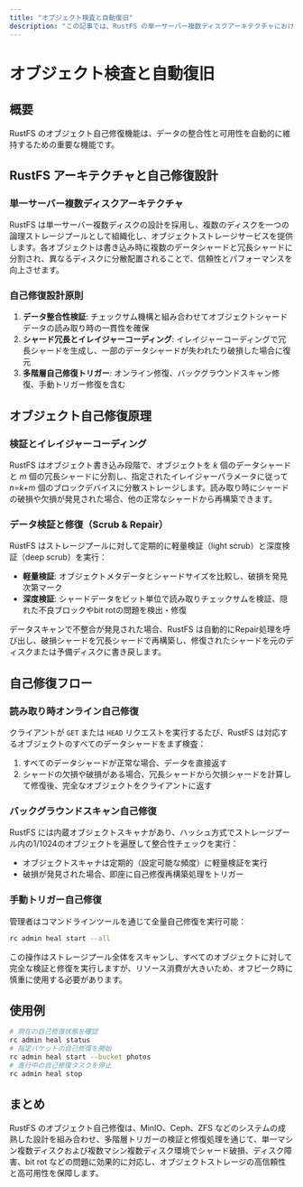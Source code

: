 ```yaml
---
title: "オブジェクト検査と自動復旧"
description: "この記事では、RustFS の単一サーバー複数ディスクアーキテクチャにおけるオブジェクト自己修復（self-healing）機能の設計と実装について紹介します。"
---
```


# オブジェクト検査と自動復旧

## 概要

RustFS のオブジェクト自己修復機能は、データの整合性と可用性を自動的に維持するための重要な機能です。

## RustFS アーキテクチャと自己修復設計

### 単一サーバー複数ディスクアーキテクチャ

RustFS は単一サーバー複数ディスクの設計を採用し、複数のディスクを一つの論理ストレージプールとして組織化し、オブジェクトストレージサービスを提供します。各オブジェクトは書き込み時に複数のデータシャードと冗長シャードに分割され、異なるディスクに分散配置されることで、信頼性とパフォーマンスを向上させます。

### 自己修復設計原則

1. **データ整合性検証**: チェックサム機構と組み合わせてオブジェクトシャードデータの読み取り時の一貫性を確保
2. **シャード冗長とイレイジャーコーディング**: イレイジャーコーディングで冗長シャードを生成し、一部のデータシャードが失われたり破損した場合に復元
3. **多階層自己修復トリガー**: オンライン修復、バックグラウンドスキャン修復、手動トリガー修復を含む

## オブジェクト自己修復原理

### 検証とイレイジャーコーディング

RustFS はオブジェクト書き込み段階で、オブジェクトを *k* 個のデータシャードと *m* 個の冗長シャードに分割し、指定されたイレイジャーパラメータに従って *n=k+m* 個のブロックデバイスに分散ストレージします。読み取り時にシャードの破損や欠損が発見された場合、他の正常なシャードから再構築できます。

### データ検証と修復（Scrub & Repair）

RustFS はストレージプールに対して定期的に軽量検証（light scrub）と深度検証（deep scrub）を実行：
- **軽量検証**: オブジェクトメタデータとシャードサイズを比較し、破損を発見次第マーク
- **深度検証**: シャードデータをビット単位で読み取りチェックサムを検証、隠れた不良ブロックやbit rotの問題を検出・修復

データスキャンで不整合が発見された場合、RustFS は自動的にRepair処理を呼び出し、破損シャードを冗長シャードで再構築し、修復されたシャードを元のディスクまたは予備ディスクに書き戻します。

## 自己修復フロー

### 読み取り時オンライン自己修復

クライアントが `GET` または `HEAD` リクエストを実行するたび、RustFS は対応するオブジェクトのすべてのデータシャードをまず検査：
1. すべてのデータシャードが正常な場合、データを直接返す
2. シャードの欠損や破損がある場合、冗長シャードから欠損シャードを計算して修復後、完全なオブジェクトをクライアントに返す

### バックグラウンドスキャン自己修復

RustFS には内蔵オブジェクトスキャナがあり、ハッシュ方式でストレージプール内の1/1024のオブジェクトを遍歴して整合性チェックを実行：
- オブジェクトスキャナは定期的（設定可能な頻度）に軽量検証を実行
- 破損が発見された場合、即座に自己修復再構築処理をトリガー

### 手動トリガー自己修復

管理者はコマンドラインツールを通じて全量自己修復を実行可能：

```bash
rc admin heal start --all
```

この操作はストレージプール全体をスキャンし、すべてのオブジェクトに対して完全な検証と修復を実行しますが、リソース消費が大きいため、オフピーク時に慎重に使用する必要があります。

## 使用例

```bash
# 現在の自己修復状態を確認
rc admin heal status
# 指定バケットの自己修復を開始
rc admin heal start --bucket photos
# 進行中の自己修復タスクを停止
rc admin heal stop
```

## まとめ

RustFS のオブジェクト自己修復は、MinIO、Ceph、ZFS などのシステムの成熟した設計を組み合わせ、多階層トリガーの検証と修復処理を通じて、単一マシン複数ディスクおよび複数マシン複数ディスク環境でシャード破損、ディスク障害、bit rot などの問題に効果的に対応し、オブジェクトストレージの高信頼性と高可用性を保障します。

